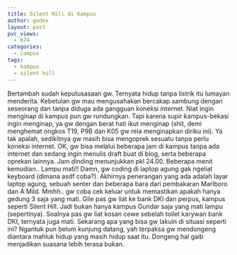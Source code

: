 ```yaml
---
title: Silent Hill di Kampus
author: gedex
layout: post
pvc_views:
  - 674
categories:
  - campus
tags:
  - kampus
  - silent hill
---
```


Bertambah sudah keputusasaan gw. Ternyata hidup tanpa listrik itu lumayan menderita. Kebetulan gw mau mengusahakan bercakap sambung dengan seseorang dan tanpa diduga ada gangguan koneksi internet. Niat ingin menginap di kampus pun gw rundungkan. Tapi karena supir kampus-bekasi ingin menginap, ya gw dengan berat hati ikut menginap (shit, demi menghemat ongkos T19, P9B dan K05 gw rela menginapkan diriku ini). Ya tak apalah, sedikitnya gw masih bisa mengoprek sesuatu tanpa perlu koneksi internet. OK, gw bisa melalui beberapa jam di kampus tanpa ada internet dan sedang ingin menulis draft buat di blog, serta beberapa oprekan lainnya. Jam dinding menunjukkan pkl 24.00. Beberapa menit kemudian.. Lampu mati!! Damn, gw coding di laptop agung gak ngeliat keyboard (dimana asdf coba?). Akhirnya penerangan yang ada adalah layar laptop agung, sebuah senter dan beberapa bara dari pembakaran Marlboro dan A Mild. Mmhh.. gw coba cek keluar untuk memastikan apakah hanya gedung 3 saja yang mati. Gile pas gw liat ke bank DKI dan perpus, kampus seperti Silent Hill. Jadi bukan hanya kampus Gundar saja yang mati lampu (sepertinya). Soalnya pas gw liat kosan cewe sebelah toilet karywan bank DKI, ternyata juga mati. Sekarang apa yang bisa gw lakuin di situasi seperti ini? Ngantuk pun belum kunjung datang, yah terpaksa gw mendongeng diantara mahluk hidup yang masih hidup saat itu. Dongeng hal gaib menjadikan suasana lebih terasa bukan.
